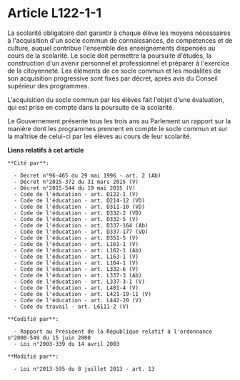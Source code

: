 # Article L122-1-1

La scolarité obligatoire doit garantir à chaque élève les moyens nécessaires à l'acquisition d'un socle commun de
connaissances, de compétences et de culture, auquel contribue l'ensemble des enseignements dispensés au cours de la
scolarité. Le socle doit permettre la poursuite d'études, la construction d'un avenir personnel et professionnel et préparer
à l'exercice de la citoyenneté. Les éléments de ce socle commun et les modalités de son acquisition progressive sont fixés
par décret, après avis du Conseil supérieur des programmes.

L'acquisition du socle commun par les élèves fait l'objet d'une évaluation, qui est prise en compte dans la poursuite de la
scolarité.

Le Gouvernement présente tous les trois ans au Parlement un rapport sur la manière dont les programmes prennent en compte le
socle commun et sur la maîtrise de celui-ci par les élèves au cours de leur scolarité.

**Liens relatifs à cet article**

	**Cité par**:

	  - Décret n°96-465 du 29 mai 1996 - art. 2 (Ab)
	  - Décret n°2015-372 du 31 mars 2015 (V)
	  - Décret n°2015-544 du 19 mai 2015 (V)
	  - Code de l'éducation - art. D122-1 (V)
	  - Code de l'éducation - art. D214-12 (VD)
	  - Code de l'éducation - art. D311-10 (VD)
	  - Code de l'éducation - art. D332-2 (VD)
	  - Code de l'éducation - art. D332-5 (V)
	  - Code de l'éducation - art. D337-164 (Ab)
	  - Code de l'éducation - art. D337-177 (VD)
	  - Code de l'éducation - art. D351-5 (V)
	  - Code de l'éducation - art. L161-1 (V)
	  - Code de l'éducation - art. L162-1 (Ab)
	  - Code de l'éducation - art. L163-1 (V)
	  - Code de l'éducation - art. L164-1 (V)
	  - Code de l'éducation - art. L332-6 (V)
	  - Code de l'éducation - art. L337-3 (Ab)
	  - Code de l'éducation - art. L337-3-1 (V)
	  - Code de l'éducation - art. L401-4 (V)
	  - Code de l'éducation - art. L421-19-11 (V)
	  - Code de l'éducation - art. L442-20 (V)
	  - Code du travail - art. L6111-2 (V)

	**Codifié par**:

	  - Rapport au Président de la République relatif à l'ordonnance n°2000-549 du 15 juin 2000
	  - Loi n°2003-339 du 14 avril 2003

	**Modifié par**:

	  - Loi n°2013-595 du 8 juillet 2013 - art. 13
